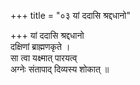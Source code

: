 +++
title = "०३ यां ददासि श्रद्दधानो"

+++
यां ददासि श्रद्दधानो  
दक्षिणां ब्राह्मणकृते ।  
सा त्वा यक्ष्मात् पारयत्व्  
अग्नेः संतापाद् दिव्यस्य शोकात् ॥